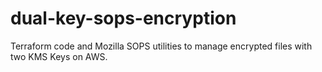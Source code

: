 # dual-key-sops-encryption
Terraform code and Mozilla SOPS utilities to manage encrypted files with two KMS Keys on AWS.
